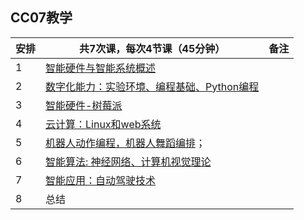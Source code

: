 ## CC07教学

| 安排 | 共7次课，每次4节课（45分钟）                    | 备注  |
| ---- | ----------------------------------------------- |  ------ |
| 1    | [智能硬件与智能系统概述](../MEE-CC07.md)     |   |
| 2    | [数字化能力：实验环境、编程基础、Python编程](1st-DCC.md)      |   |
| 3    | [智能硬件-树莓派](2-raspberryPi.md)                      |   |
| 4    | [云计算：Linux和web系统](4-linux.md)                         |   |
| 5    | [机器人动作编程，机器人舞蹈编排](3-robot.md)；                |   |
| 6    | [智能算法: 神经网络、计算机视觉理论](5-AI.md) |   |
| 7    | [智能应用：自动驾驶技术](4-self-driving.md)   |   |
| 8    | 总结                                        |   |
